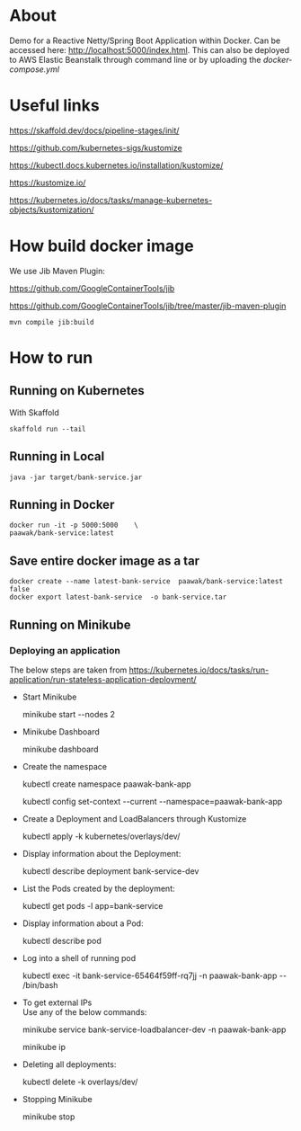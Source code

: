 # About

Demo for a Reactive Netty/Spring Boot Application within Docker. Can be accessed here: <http://localhost:5000/index.html>. This can also be deployed to AWS Elastic Beanstalk through command line or by uploading the *docker-compose.yml*

# Useful links

<https://skaffold.dev/docs/pipeline-stages/init/>

<https://github.com/kubernetes-sigs/kustomize>

<https://kubectl.docs.kubernetes.io/installation/kustomize/>

<https://kustomize.io/>

<https://kubernetes.io/docs/tasks/manage-kubernetes-objects/kustomization/>

# How build docker image

We use Jib Maven Plugin: 

<https://github.com/GoogleContainerTools/jib>

<https://github.com/GoogleContainerTools/jib/tree/master/jib-maven-plugin>

    mvn compile jib:build

# How to run

## Running on Kubernetes

With Skaffold

    skaffold run --tail

## Running in Local

    java -jar target/bank-service.jar

## Running in Docker

    docker run -it -p 5000:5000    \
    paawak/bank-service:latest
            
## Save entire docker image as a tar

    docker create --name latest-bank-service  paawak/bank-service:latest false
    docker export latest-bank-service  -o bank-service.tar            
            
## Running on Minikube
### Deploying an application
The below steps are taken from <https://kubernetes.io/docs/tasks/run-application/run-stateless-application-deployment/>

- Start Minikube

    minikube start --nodes 2
    
- Minikube Dashboard

    minikube dashboard
        
- Create the namespace
    
    kubectl create namespace paawak-bank-app        
    
    kubectl config set-context --current --namespace=paawak-bank-app
    
- Create a Deployment and LoadBalancers through Kustomize

    kubectl apply -k kubernetes/overlays/dev/

- Display information about the Deployment:

    kubectl describe deployment bank-service-dev
        
- List the Pods created by the deployment:

    kubectl get pods -l app=bank-service
    
- Display information about a Pod:

    kubectl describe pod <pod-name>
    
- Log into a shell of running pod

    kubectl exec -it bank-service-65464f59ff-rq7jj -n paawak-bank-app -- /bin/bash    
    
- To get external IPs    
Use any of the below commands:    

    minikube service bank-service-loadbalancer-dev -n paawak-bank-app
    
    minikube ip    
    
- Deleting all deployments:

    kubectl delete -k overlays/dev/
    
- Stopping Minikube
    
    minikube stop    
    

    
                    